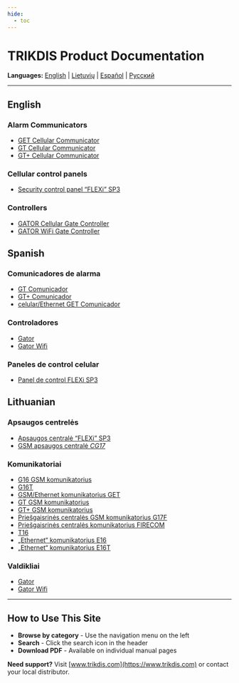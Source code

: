 ```yaml
---
hide:
  - toc
---
```


# TRIKDIS Product Documentation

**Languages:** [English](#english) | [Lietuvių](#lietuviu) | [Español](#espanol) | [Русский](#russian)

---

## English

### Alarm Communicators

- [GET Cellular Communicator](en/alarm-communicators/get-cellular/)
- [GT Cellular Communicator](en/alarm-communicators/gt-cellular/)
- [GT+ Cellular Communicator](en/alarm-communicators/gt-plus-cellular/)
### Cellular control panels

- [Security control panel “FLEXi” SP3](en/control-panels/sp3/)
### Controllers

- [GATOR Cellular Gate Controller](en/gate-controllers/gator/)
- [GATOR WiFi Gate Controller](en/gate-controllers/gator-wifi/)

## Spanish

### Comunicadores de alarma

- [GT Comunicador](es/alarm-communicators/gt-cellular/)
- [GT+ Comunicador](es/alarm-communicators/gt-plus-cellular/)
- [celular/Ethernet GET Comunicador](es/alarm-communicators/get-cellular/)
### Controladores

- [Gator](es/gate-controllers/gator/)
- [Gator Wifi](es/gate-controllers/gator-wifi/)
### Paneles de control celular

- [Panel de control FLEXi SP3](es/control-panels/sp3/)

## Lithuanian

### Apsaugos centrelės

- [Apsaugos centralė “FLEXi” SP3](lt/control-panels/sp3/)
- [GSM apsaugos centralė *CG17*](lt/control-panels/cg17/)
### Komunikatoriai

- [G16 GSM komunikatorius](lt/alarm-communicators/g16/)
- [G16T](lt/alarm-communicators/g16t/)
- [GSM/Ethernet komunikatorius GET](lt/alarm-communicators/get-cellular/)
- [GT GSM komunikatorius](lt/alarm-communicators/gt-cellular/)
- [GT+ GSM komunikatorius](lt/alarm-communicators/gt-plus-cellular/)
- [Priešgaisrinės centralės GSM komunikatorius G17F](lt/alarm-communicators/g17f/)
- [Priešgaisrinės centralės komunikatorius FIRECOM](lt/alarm-communicators/firecom/)
- [T16](lt/alarm-communicators/t16/)
- [„Ethernet“ komunikatorius E16](lt/alarm-communicators/e16/)
- [„Ethernet“ komunikatorius E16T](lt/alarm-communicators/e16t/)
### Valdikliai

- [Gator](lt/gate-controllers/gator/)
- [Gator Wifi](lt/gate-controllers/gator-wifi/)

---

## How to Use This Site

- **Browse by category** - Use the navigation menu on the left
- **Search** - Click the search icon in the header
- **Download PDF** - Available on individual manual pages

**Need support?** Visit [www.trikdis.com](https://www.trikdis.com) or contact your local distributor.
